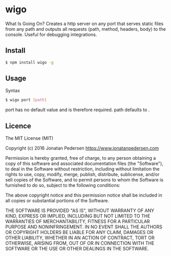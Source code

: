 # wigo
What Is Going On? Creates a http server on any port that serves static files from any path and outputs all requests (path, method, headers, body) to the console. Useful for debugging integrations.

## Install
``` bash
$ npm install wigo -g
```

## Usage

Syntax
``` bash
$ wigo port [path]
```

port has no default value and is therefore required.
path defaults to .


## Licence
The MIT License (MIT)

Copyright (c) 2016 Jonatan Pedersen https://www.jonatanpedersen.com

Permission is hereby granted, free of charge, to any person obtaining a copy
of this software and associated documentation files (the "Software"), to deal
in the Software without restriction, including without limitation the rights
to use, copy, modify, merge, publish, distribute, sublicense, and/or sell
copies of the Software, and to permit persons to whom the Software is
furnished to do so, subject to the following conditions:

The above copyright notice and this permission notice shall be included in
all copies or substantial portions of the Software.

THE SOFTWARE IS PROVIDED "AS IS", WITHOUT WARRANTY OF ANY KIND, EXPRESS OR
IMPLIED, INCLUDING BUT NOT LIMITED TO THE WARRANTIES OF MERCHANTABILITY,
FITNESS FOR A PARTICULAR PURPOSE AND NONINFRINGEMENT. IN NO EVENT SHALL THE
AUTHORS OR COPYRIGHT HOLDERS BE LIABLE FOR ANY CLAIM, DAMAGES OR OTHER
LIABILITY, WHETHER IN AN ACTION OF CONTRACT, TORT OR OTHERWISE, ARISING FROM,
OUT OF OR IN CONNECTION WITH THE SOFTWARE OR THE USE OR OTHER DEALINGS IN
THE SOFTWARE.
